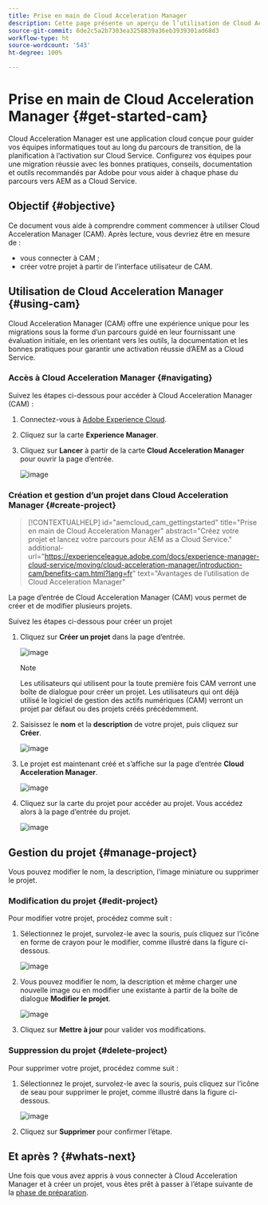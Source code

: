 ```yaml
---
title: Prise en main de Cloud Acceleration Manager
description: Cette page présente un aperçu de l’utilisation de Cloud Acceleration Manager et de sa prise en main.
source-git-commit: 6de2c5a2b7303ea3258839a36eb3939301ad68d3
workflow-type: ht
source-wordcount: '543'
ht-degree: 100%

---
```



# Prise en main de Cloud Acceleration Manager {#get-started-cam}

Cloud Acceleration Manager est une application cloud conçue pour guider vos équipes informatiques tout au long du parcours de transition, de la planification à l’activation sur Cloud Service. Configurez vos équipes pour une migration réussie avec les bonnes pratiques, conseils, documentation et outils recommandés par Adobe pour vous aider à chaque phase du parcours vers AEM as a Cloud Service.

## Objectif {#objective}

Ce document vous aide à comprendre comment commencer à utiliser Cloud Acceleration Manager (CAM). Après lecture, vous devriez être en mesure de :

* vous connecter à CAM ;
* créer votre projet à partir de l’interface utilisateur de CAM.

## Utilisation de Cloud Acceleration Manager {#using-cam}

Cloud Acceleration Manager (CAM) offre une expérience unique pour les migrations sous la forme d’un parcours guidé en leur fournissant une évaluation initiale, en les orientant vers les outils, la documentation et les bonnes pratiques pour garantir une activation réussie d’AEM as a Cloud Service.

### Accès à Cloud Acceleration Manager {#navigating}

Suivez les étapes ci-dessous pour accéder à Cloud Acceleration Manager (CAM) :

1. Connectez-vous à [Adobe Experience Cloud](https://experience.adobe.com).

1. Cliquez sur la carte **Experience Manager**.

1. Cliquez sur **Lancer** à partir de la carte **Cloud Acceleration Manager** pour ouvrir la page d’entrée.

   ![image](/help/move-to-cloud-service/cloud-acceleration-manager/assets/cam-1.png)

### Création et gestion d’un projet dans Cloud Acceleration Manager {#create-project}

>[!CONTEXTUALHELP]
>id="aemcloud_cam_gettingstarted"
>title="Prise en main de Cloud Acceleration Manager"
>abstract="Créez votre projet et lancez votre parcours pour AEM as a Cloud Service."
>additional-url="https://experienceleague.adobe.com/docs/experience-manager-cloud-service/moving/cloud-acceleration-manager/introduction-cam/benefits-cam.html?lang=fr" text="Avantages de l’utilisation de Cloud Acceleration Manager"

La page d’entrée de Cloud Acceleration Manager (CAM) vous permet de créer et de modifier plusieurs projets.

Suivez les étapes ci-dessous pour créer un projet 

1. Cliquez sur **Créer un projet** dans la page d’entrée.

   ![image](/help/move-to-cloud-service/cloud-acceleration-manager/assets/cam-2.png)

   >[!NOTE]
   >Les utilisateurs qui utilisent pour la toute première fois CAM verront une boîte de dialogue pour créer un projet. Les utilisateurs qui ont déjà utilisé le logiciel de gestion des actifs numériques (CAM) verront un projet par défaut ou des projets créés précédemment.

1. Saisissez le **nom** et la **description** de votre projet, puis cliquez sur **Créer**.

   ![image](/help/move-to-cloud-service/cloud-acceleration-manager/assets/cam-3.png)

1. Le projet est maintenant créé et s’affiche sur la page d’entrée **Cloud Acceleration Manager**.

   ![image](/help/move-to-cloud-service/cloud-acceleration-manager/assets/cam-landing.png)

1. Cliquez sur la carte du projet pour accéder au projet. Vous accédez alors à la page d’entrée du projet.

   ![image](/help/move-to-cloud-service/cloud-acceleration-manager/assets/cam-5.png)

## Gestion du projet {#manage-project}

Vous pouvez modifier le nom, la description, l’image miniature ou supprimer le projet.

### Modification du projet {#edit-project}

Pour modifier votre projet, procédez comme suit :

1. Sélectionnez le projet, survolez-le avec la souris, puis cliquez sur l’icône en forme de crayon pour le modifier, comme illustré dans la figure ci-dessous.

   ![image](/help/move-to-cloud-service/cloud-acceleration-manager/assets/cam-4.png)

1. Vous pouvez modifier le nom, la description et même charger une nouvelle image ou en modifier une existante à partir de la boîte de dialogue **Modifier le projet**.

   ![image](/help/move-to-cloud-service/cloud-acceleration-manager/assets/cam-edit.png)

1. Cliquez sur **Mettre à jour** pour valider vos modifications.

### Suppression du projet {#delete-project}

Pour supprimer votre projet, procédez comme suit :

1. Sélectionnez le projet, survolez-le avec la souris, puis cliquez sur l’icône de seau pour supprimer le projet, comme illustré dans la figure ci-dessous.

   ![image](/help/move-to-cloud-service/cloud-acceleration-manager/assets/cam-4.png)

1. Cliquez sur **Supprimer** pour confirmer l’étape.

## Et après ? {#whats-next}

Une fois que vous avez appris à vous connecter à Cloud Acceleration Manager et à créer un projet, vous êtes prêt à passer à l’étape suivante de la [phase de préparation](https://experienceleague.adobe.com/docs/experience-manager-cloud-service/moving/cloud-acceleration-manager/using-cam/cam-readiness-phase.html?lang=fr).
